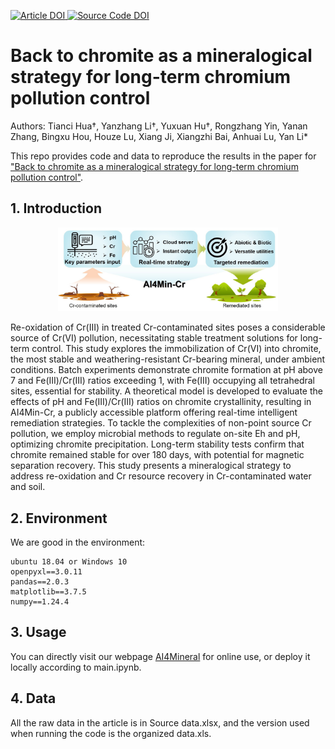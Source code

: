 <p>
 <a href="https://doi.org/10.1038/s41467-025-57300-z">
     <img alt="Article DOI" src="https://img.shields.io/badge/DOI-doi-organge.svg?style=plastic">
 </a>
   <a href="https://doi.org/10.5281/zenodo.14744274">
     <img alt="Source Code DOI" src="https://zenodo.org/badge/DOI/10.5281/zenodo.7709844.svg">
 </a>
 
# Back to chromite as a mineralogical strategy for long-term chromium pollution control
Authors: Tianci Hua†, Yanzhang Li†, Yuxuan Hu†, Rongzhang Yin, Yanan Zhang, Bingxu Hou, Houze Lu, Xiang Ji, Xiangzhi Bai, Anhuai Lu, Yan Li*


This repo provides code and data to reproduce the results in the paper for ["Back to chromite as a mineralogical strategy for long-term chromium pollution control"](https://doi.org/10.1038/s41467-025-57300-z).

## 1. Introduction
<div align="center">
  <img src="introduction.jpg" width=70% />
</div>

Re-oxidation of Cr(III) in treated Cr-contaminated sites poses a considerable source of Cr(VI) pollution, necessitating stable treatment solutions for long-term control. This study explores the immobilization of Cr(VI) into chromite, the most stable and weathering-resistant Cr-bearing mineral, under ambient conditions. Batch experiments demonstrate chromite formation at pH above 7 and Fe(III)/Cr(III) ratios exceeding 1, with Fe(III) occupying all tetrahedral sites, essential for stability. A theoretical model is developed to evaluate the effects of pH and Fe(III)/Cr(III) ratios on chromite crystallinity, resulting in AI4Min-Cr, a publicly accessible platform offering real-time intelligent remediation strategies. To tackle the complexities of non-point source Cr pollution, we employ microbial methods to regulate on-site Eh and pH, optimizing chromite precipitation. Long-term stability tests confirm that chromite remained stable for over 180 days, with potential for magnetic separation recovery. This study presents a mineralogical strategy to address re-oxidation and Cr resource recovery in Cr-contaminated water and soil.

## 2. Environment
We are good in the environment:
```
ubuntu 18.04 or Windows 10
openpyxl==3.0.11
pandas==2.0.3  
matplotlib==3.7.5  
numpy==1.24.4
```
## 3. Usage
You can directly visit our webpage [AI4Mineral](http://cr.ai4mineral.com/) for online use, or deploy it locally according to main.ipynb.

## 4. Data
All the raw data in the article is in Source data.xlsx, and the version used when running the code is the organized data.xls.



